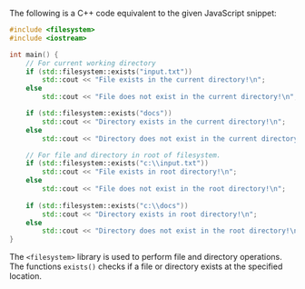 The following is a C++ code equivalent to the given JavaScript snippet: 

```cpp
#include <filesystem>
#include <iostream>

int main() {
    // For current working directory
    if (std::filesystem::exists("input.txt")) 
        std::cout << "File exists in the current directory!\n";
    else 
        std::cout << "File does not exist in the current directory!\n";

    if (std::filesystem::exists("docs"))
        std::cout << "Directory exists in the current directory!\n";
    else
        std::cout << "Directory does not exist in the current directory!\n";

    // For file and directory in root of filesystem. 
    if (std::filesystem::exists("c:\\input.txt")) 
        std::cout << "File exists in root directory!\n";
    else 
        std::cout << "File does not exist in the root directory!\n";
    
    if (std::filesystem::exists("c:\\docs")) 
        std::cout << "Directory exists in root directory!\n";
    else 
        std::cout << "Directory does not exist in the root directory!\n";  
}
```
The `<filesystem>` library is used to perform file and directory operations. The functions `exists()` checks if a file or directory exists at the specified location.

